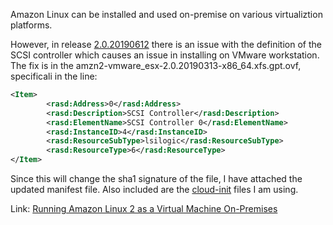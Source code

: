 Amazon Linux can be installed and used on-premise on various virtualiztion platforms.

However, in release [2.0.20190612](https://cdn.amazonlinux.com/os-images/2.0.20190612/) there is an issue with the definition of the SCSI controller which causes an issue in installing on VMware workstation. The fix is in the amzn2-vmware_esx-2.0.20190313-x86_64.xfs.gpt.ovf, specificali in the line:
```xml
<Item>
        <rasd:Address>0</rasd:Address>
        <rasd:Description>SCSI Controller</rasd:Description>
        <rasd:ElementName>SCSI Controller 0</rasd:ElementName>
        <rasd:InstanceID>4</rasd:InstanceID>
        <rasd:ResourceSubType>lsilogic</rasd:ResourceSubType>
        <rasd:ResourceType>6</rasd:ResourceType>
</Item>
```
Since this will change the sha1 signature of the file, I have attached the updated manifest file. Also included are the [cloud-init](https://cloudinit.readthedocs.io/en/latest/) files I am using.


Link:
[Running Amazon Linux 2 as a Virtual Machine On-Premises](https://docs.aws.amazon.com/AWSEC2/latest/UserGuide/amazon-linux-2-virtual-machine.html)

